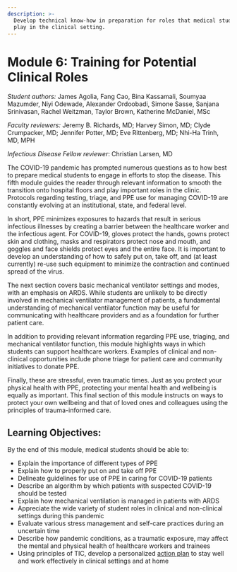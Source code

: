 ```yaml
---
description: >-
  Develop technical know-how in preparation for roles that medical students may
  play in the clinical setting.
---
```


# Module 6: Training for Potential Clinical Roles

_Student authors:_ James Agolia, Fang Cao, Bina Kassamali, Soumyaa Mazumder, Niyi Odewade, Alexander Ordoobadi, Simone Sasse, Sanjana Srinivasan, Rachel Weitzman, Taylor Brown, Katherine McDaniel, MSc

_Faculty reviewers:_ Jeremy B. Richards, MD; Harvey Simon, MD; Clyde Crumpacker, MD; Jennifer Potter, MD; Eve Rittenberg, MD; Nhi-Ha Trinh, MD, MPH

_Infectious Disease Fellow reviewer_: Christian Larsen, MD

The COVID-19 pandemic has prompted numerous questions as to how best to prepare medical students to engage in efforts to stop the disease. This fifth module guides the reader through relevant information to smooth the transition onto hospital floors and play important roles in the clinic. Protocols regarding testing, triage, and PPE use for managing COVID-19 are constantly evolving at an institutional, state, and federal level.

In short, PPE minimizes exposures to hazards that result in serious infectious illnesses by creating a barrier between the healthcare worker and the infectious agent. For COVID-19, gloves protect the hands, gowns protect skin and clothing, masks and respirators protect nose and mouth, and goggles and face shields protect eyes and the entire face.  It is important to develop an understanding of how to safely put on, take off, and \(at least currently\) re-use such equipment to minimize the contraction and continued spread of the virus. 

The next section covers basic mechanical ventilator settings and modes, with an emphasis on ARDS. While students are unlikely to be directly involved in mechanical ventilator management of patients, a fundamental understanding of mechanical ventilator function may be useful for communicating with healthcare providers and as a foundation for further patient care. 

In addition to providing relevant information regarding PPE use, triaging, and mechanical ventilator function, this module highlights ways in which students can support healthcare workers. Examples of clinical and non-clinical opportunities include phone triage for patient care and community initiatives to donate PPE. 

Finally, these are stressful, even traumatic times. Just as you protect your physical health with PPE, protecting your mental health and wellbeing is equally as important. This final section of this module instructs on ways to protect your own wellbeing and that of loved ones and colleagues using the principles of trauma-informed care.

## Learning Objectives:

By the end of this module, medical students should be able to:

* Explain the importance of different types of PPE
* Explain how to properly put on and take off PPE
* Delineate guidelines for use of PPE in caring for COVID-19 patients
* Describe an algorithm by which patients with suspected COVID-19 should be tested
* Explain how mechanical ventilation is managed in patients with ARDS
* Appreciate the wide variety of student roles in clinical and non-clinical settings during this pandemic
* Evaluate various stress management and self-care practices during an uncertain time
* Describe how pandemic conditions, as a traumatic exposure, may affect the mental and physical health of healthcare workers and trainees
* Using principles of TIC, develop a personalized [action plan](https://docs.google.com/document/d/1hiPP2grRxesodCOXxwfxNejopEjelSKR2Xb9s-ZJBrQ/edit?usp=sharing) to stay well and work effectively in clinical settings and at home


